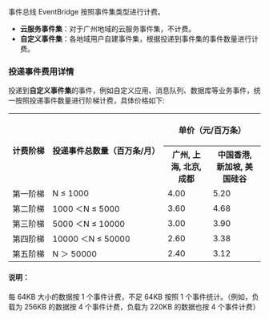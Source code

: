 
事件总线 EventBridge 按照事件集类型进行计费。
- **云服务事件集**：对于广州地域的云服务事件集，不计费。
- **自定义事件集**：各地域用户自建事件集，根据投递到事件集的事件数量进行计费。


### 投递事件费用详情

投递到**自定义事件集**的事件，例如自定义应用、消息队列、数据库等业务事件，统一按照投递事件数量进行阶梯计费，具体价格如下:

<table><tr>
<th rowspan="2"><nobr>计费阶梯</nobr></th>
<th rowspan="2"><nobr>投递事件总数量（百万条/月）</nobr></th>
<th colspan="2"><p align="center">单价（元/百万条）</p></th>
</tr><tr>
<th>广州, 上海, 北京, 成都</th>
<th>中国香港, 新加坡, 美国硅谷</th>
</tr><tr>
<td>第一阶梯</td>
<td>N ≤ 1000</td>
<td>4.00</td>
<td>5.20</td>
</tr><tr>
<td>第二阶梯</td>
<td>1000 ＜N ≤ 5000</td>
<td>3.60</td>
<td>4.68 </td>
</tr><tr>
<td>第三阶梯</td>
<td>5000 ＜N ≤ 10000</td>
<td>3.00</td>
<td>3.90</td>
</tr><tr>
<td>第四阶梯</td>
<td>10000 ＜N ≤ 50000</td>
<td> 2.60</td>
<td> 3.38</td>
</tr><tr>
<td>第五阶梯</td>
<td>N ＞ 50000</td>
<td>2.40</td>
<td>3.12</td>
</tr></table>

#### 说明：
每 64KB 大小的数据按 1 个事件计费，不足 64KB 按照 1 个事件统计。（例如，负载为 256KB 的数据按 4 个事件计费，负载为 220KB 的数据也按 4 个事件计费）
